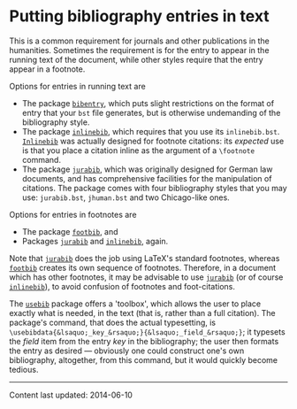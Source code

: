 # Putting bibliography entries in text

This is a common requirement for journals and other publications in
the humanities.  Sometimes the requirement is for the entry to appear
in the running text of the document, while other styles require that
the entry appear in a footnote.

Options for entries in running text are
  

-  The package [`bibentry`](http://ctan.org/pkg/bibentry), which puts slight restrictions
    on the format of entry that your `bst` file generates, but is
    otherwise undemanding of the bibliography style.
-  The package [`inlinebib`](http://ctan.org/pkg/inlinebib), which requires that you use its
    `inlinebib.bst`.  [`Inlinebib`](http://ctan.org/pkg/Inlinebib) was actually designed for
    footnote citations: its _expected_ use is that you place a
    citation inline as the argument of a `\footnote` command.
-  The package [`jurabib`](http://ctan.org/pkg/jurabib), which was originally designed for
    German law documents, and has comprehensive facilities for the
    manipulation of citations.  The package comes with four bibliography
    styles that you may use: `jurabib.bst`, `jhuman.bst` and
    two Chicago-like ones.

Options for entries in footnotes are
  

-  The package [`footbib`](http://ctan.org/pkg/footbib), and
-  Packages [`jurabib`](http://ctan.org/pkg/jurabib) and [`inlinebib`](http://ctan.org/pkg/inlinebib), again.

Note that [`jurabib`](http://ctan.org/pkg/jurabib) does the job using LaTeX's standard
footnotes, whereas [`footbib`](http://ctan.org/pkg/footbib) creates its own sequence of
footnotes.  Therefore, in a document which has other footnotes, it may
be advisable to use [`jurabib`](http://ctan.org/pkg/jurabib) (or of course
[`inlinebib`](http://ctan.org/pkg/inlinebib)), to avoid confusion of footnotes and
foot-citations.

The [`usebib`](http://ctan.org/pkg/usebib) package offers a 'toolbox', which allows the user
to place exactly what is needed, in the text (that is, rather than a
full citation).  The package's command, that does the actual
typesetting, is `\usebibdata{&lsaquo;_key_&rsaquo;}{&lsaquo;_field_&rsaquo;}`; it
typesets the _field_ item from the entry _key_ in the
bibliography; the user then formats the entry as desired&nbsp;&mdash; obviously
one could construct one's own bibliography, altogether, from this
command, but it would quickly become tedious.


----

Content last updated: 2014-06-10
